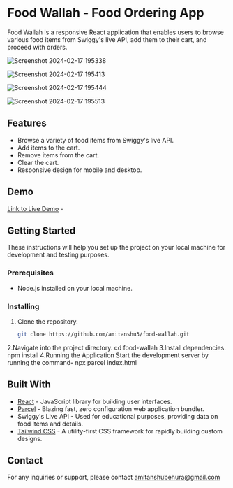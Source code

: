 # Food Wallah - Food Ordering App

Food Wallah is a responsive React application that enables users to browse various food items from Swiggy's live API, add them to their cart, and proceed with orders.

![Screenshot 2024-02-17 195338](https://github.com/amitanshu3/Food-Wallah/assets/144086900/6d714ad7-8bd7-4325-88af-b627738f481b)

![Screenshot 2024-02-17 195413](https://github.com/amitanshu3/Food-Wallah/assets/144086900/2e4f1df9-8db1-4829-9464-567498843ee7)

![Screenshot 2024-02-17 195444](https://github.com/amitanshu3/Food-Wallah/assets/144086900/87956622-a985-43cd-a87f-c7ea692eea16)

![Screenshot 2024-02-17 195513](https://github.com/amitanshu3/Food-Wallah/assets/144086900/37aa6beb-b9fd-4139-8a0b-241304671782)

## Features

- Browse a variety of food items from Swiggy's live API.
- Add items to the cart.
- Remove items from the cart.
- Clear the cart.
- Responsive design for mobile and desktop.
  
## Demo

[Link to Live Demo](#) - 

## Getting Started

These instructions will help you set up the project on your local machine for development and testing purposes.

### Prerequisites

- Node.js installed on your local machine.

### Installing

1. Clone the repository.

   ```bash
   git clone https://github.com/amitanshu3/food-wallah.git

2.Navigate into the project directory.
 cd food-wallah
3.Install dependencies.
 npm install
4.Running the Application
   Start the development server by running the command-  npx parcel index.html


## Built With
- [React](https://reactjs.org/) - JavaScript library for building user interfaces.
- [Parcel](https://parceljs.org/) - Blazing fast, zero configuration web application bundler.
- Swiggy's Live API - Used for educational purposes, providing data on food items and details.
- [Tailwind CSS](https://tailwindcss.com/) - A utility-first CSS framework for rapidly building custom designs.

## Contact
For any inquiries or support, please contact amitanshubehura@gmail.com


  
